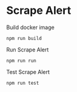 # Scrape Alert

Build docker image
```
npm run build
```

Run Scrape Alert
```
npm run run
```

Test Scrape Alert
```
npm run test
```